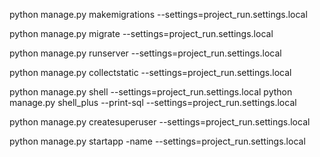 python manage.py makemigrations --settings=project_run.settings.local

python manage.py migrate --settings=project_run.settings.local

python manage.py runserver --settings=project_run.settings.local

python manage.py collectstatic --settings=project_run.settings.local

python manage.py shell --settings=project_run.settings.local
 python manage.py shell_plus --print-sql --settings=project_run.settings.local


python manage.py createsuperuser --settings=project_run.settings.local

python manage.py startapp -name --settings=project_run.settings.local

